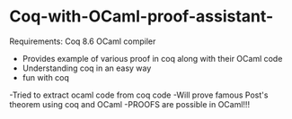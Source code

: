 # Coq-with-OCaml-proof-assistant-

Requirements:
Coq 8.6
OCaml compiler

- Provides example of various proof in coq along with their OCaml code
- Understanding coq in an easy way
- fun with coq

-Tried to extract ocaml code from coq code 
-Will prove famous Post's theorem using coq and OCaml
-PROOFS are possible in OCaml!!!


